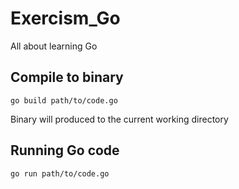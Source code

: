 # Exercism_Go
All about learning Go 

## Compile to binary
```
go build path/to/code.go
```

Binary will produced to the current working directory

## Running Go code
```
go run path/to/code.go
```
